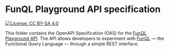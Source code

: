 # FunQL Playground API specification

[![License: CC BY-SA 4.0](https://img.shields.io/badge/license-CC%20BY--SA%204.0-orange.svg)](https://github.com/funql/funql-playground-api/blob/main/openapi/LICENSE)

This folder contains the OpenAPI Specification (OAS) for the [FunQL Playground API](https://api.play.funql.io/). The API
allows developers to experiment with [FunQL](https://funql.io/) — the Functional Query Language — through a simple REST
interface.